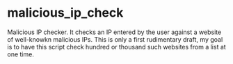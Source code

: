 # malicious_ip_check
Malicious IP checker.
It checks an IP entered by the user against a website of well-knowkn malicious IPs. 
This is only a first rudimentary draft, my goal is to have this script check hundred or thousand such websites from a list at one time.

